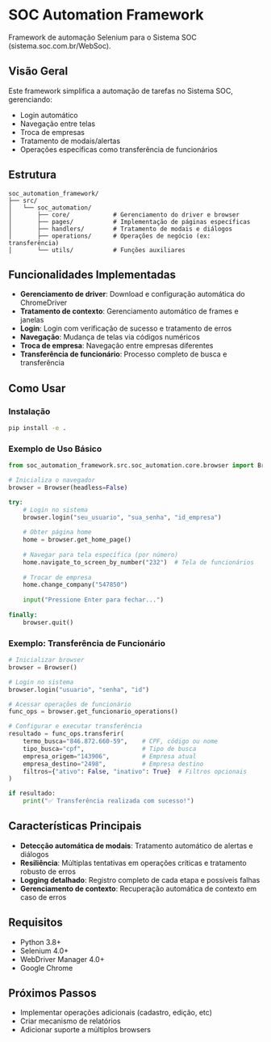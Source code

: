 # SOC Automation Framework

Framework de automação Selenium para o Sistema SOC (sistema.soc.com.br/WebSoc).

## Visão Geral

Este framework simplifica a automação de tarefas no Sistema SOC, gerenciando:
- Login automático
- Navegação entre telas
- Troca de empresas
- Tratamento de modais/alertas
- Operações específicas como transferência de funcionários

## Estrutura

```
soc_automation_framework/
├── src/
│   └── soc_automation/
│       ├── core/            # Gerenciamento do driver e browser
│       ├── pages/           # Implementação de páginas específicas
│       ├── handlers/        # Tratamento de modais e diálogos
│       ├── operations/      # Operações de negócio (ex: transferência)
│       └── utils/           # Funções auxiliares
```

## Funcionalidades Implementadas

- **Gerenciamento de driver**: Download e configuração automática do ChromeDriver
- **Tratamento de contexto**: Gerenciamento automático de frames e janelas
- **Login**: Login com verificação de sucesso e tratamento de erros
- **Navegação**: Mudança de telas via códigos numéricos
- **Troca de empresa**: Navegação entre empresas diferentes
- **Transferência de funcionário**: Processo completo de busca e transferência

## Como Usar

### Instalação

```bash
pip install -e .
```

### Exemplo de Uso Básico

```python
from soc_automation_framework.src.soc_automation.core.browser import Browser

# Inicializa o navegador
browser = Browser(headless=False)

try:
    # Login no sistema
    browser.login("seu_usuario", "sua_senha", "id_empresa")
    
    # Obter página home
    home = browser.get_home_page()
    
    # Navegar para tela específica (por número)
    home.navigate_to_screen_by_number("232")  # Tela de funcionários
    
    # Trocar de empresa
    home.change_company("547850")
    
    input("Pressione Enter para fechar...")
    
finally:
    browser.quit()
```

### Exemplo: Transferência de Funcionário

```python
# Inicializar browser
browser = Browser()

# Login no sistema
browser.login("usuario", "senha", "id")

# Acessar operações de funcionário
func_ops = browser.get_funcionario_operations()

# Configurar e executar transferência
resultado = func_ops.transferir(
    termo_busca="846.872.660-59",    # CPF, código ou nome
    tipo_busca="cpf",                # Tipo de busca
    empresa_origem="143906",         # Empresa atual
    empresa_destino="2498",          # Empresa destino
    filtros={"ativo": False, "inativo": True}  # Filtros opcionais
)

if resultado:
    print("✅ Transferência realizada com sucesso!")
```

## Características Principais

- **Detecção automática de modais**: Tratamento automático de alertas e diálogos
- **Resiliência**: Múltiplas tentativas em operações críticas e tratamento robusto de erros
- **Logging detalhado**: Registro completo de cada etapa e possíveis falhas
- **Gerenciamento de contexto**: Recuperação automática de contexto em caso de erros

## Requisitos

- Python 3.8+
- Selenium 4.0+
- WebDriver Manager 4.0+
- Google Chrome

## Próximos Passos

- Implementar operações adicionais (cadastro, edição, etc)
- Criar mecanismo de relatórios
- Adicionar suporte a múltiplos browsers
